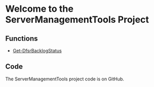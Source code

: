 # Welcome to the ServerManagementTools Project

## Functions

- [Get-DfsrBacklogStatus](en-US/Get-DfsrBacklogStatus.md)

## Code

The ServerManagementTools project code is on GitHub.


